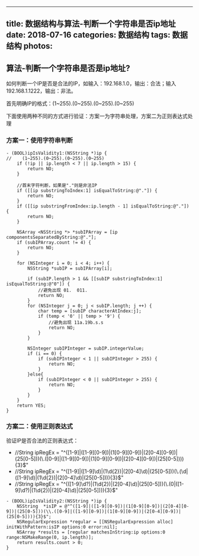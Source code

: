 
---
title: 数据结构与算法-判断一个字符串是否ip地址
date: 2018-07-16 
categories: 数据结构 
tags: 数据结构
photos:  
---

## 算法-判断一个字符串是否是ip地址?
如何判断一个IP是否是合法的IP，如输入：192.168.1.0，输出：合法；输入192.168.1.1222，输出：非法。
<!-- more -->
首先明确IP的格式：(1~255).(0~255).(0~255).(0~255)

下面使用两种不同的方式进行验证：方案一为字符串处理，方案二为正则表达式处理

### 方案一：使用字符串判断

```
- (BOOL)ipIsValidity1:(NSString *)ip {
//    (1~255).(0~255).(0~255).(0~255)
    if (!ip || ip.length < 7 || ip.length > 15) {
        return NO;
    }

    //首末字符判断，如果是"."则是非法IP
    if ([[ip substringToIndex:1] isEqualToString:@"."]) {
        return NO;
    }
    if ([[ip substringFromIndex:ip.length - 1] isEqualToString:@"."]) {
        return NO;
    }

    NSArray <NSString *> *subIPArray = [ip componentsSeparatedByString:@"."];
    if (subIPArray.count != 4) {
        return NO;
    }

    for (NSInteger i = 0; i < 4; i++) {
        NSString *subIP = subIPArray[i];

        if (subIP.length > 1 && [[subIP substringToIndex:1] isEqualToString:@"0"]) {
            //避免出现 01.  011.
            return NO;
        }
        for (NSInteger j = 0; j < subIP.length; j ++) {
            char temp = [subIP characterAtIndex:j];
            if (temp < '0' || temp > '9') {
                //避免出现 11a.19b.s.s
                return NO;
            }
        }

        NSInteger subIPInteger = subIP.integerValue;
        if (i == 0) {
            if (subIPInteger < 1 || subIPInteger > 255) {
                return NO;
            }
        }else{
            if (subIPInteger < 0 || subIPInteger > 255) {
                return NO;
            }
        }
    }
    return YES;
}
```

### 方案二：使用正则表达式
验证IP是否合法的正则表达式：

* //String ipRegEx = "^([1-9]|([1-9][0-9])|(1[0-9][0-9])|(2[0-4][0-9])|(25[0-5]))(\\.([0-9]|([1-9][0-9])|(1[0-9][0-9])|(2[0-4][0-9])|(25[0-5]))){3}$"
* //String ipRegEx = "^([1-9]|([1-9]\\d)|(1\\d{2})|(2[0-4]\\d)|(25[0-5]))(\\.(\\d|([1-9]\\d)|(1\\d{2})|(2[0-4]\\d)|(25[0-5]))){3}$"
* //String ipRegEx = "^(([1-9]\\d?)|(1\\d{2})|(2[0-4]\\d)|(25[0-5]))(\\.(0|([1-9]\\d?)|(1\\d{2})|(2[0-4]\\d)|(25[0-5]))){3}$"


```
- (BOOL)ipIsValidity2:(NSString *)ip {
    NSString  *isIP = @"^([1-9]|([1-9][0-9])|(1[0-9][0-9])|(2[0-4][0-9])|(25[0-5]))(\\.([0-9]|([1-9][0-9])|(1[0-9][0-9])|(2[0-4][0-9])|(25[0-5]))){3}$";
    NSRegularExpression *regular = [[NSRegularExpression alloc] initWithPattern:isIP options:0 error:nil];
    NSArray *results = [regular matchesInString:ip options:0 range:NSMakeRange(0, ip.length)];
    return results.count > 0;
}
```

